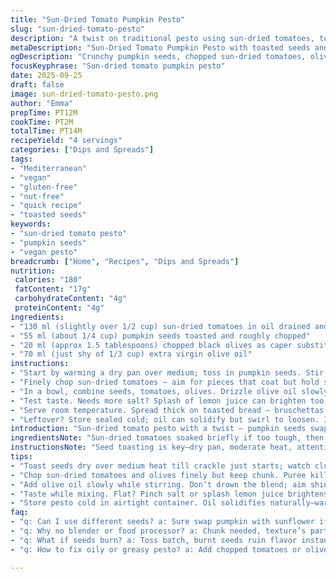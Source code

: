 ```yaml
---
title: "Sun-Dried Tomato Pumpkin Pesto"
slug: "sun-dried-tomato-pesto"
description: "A twist on traditional pesto using sun-dried tomatoes, toasted pumpkin seeds, and chopped olives. Ready in under 15 minutes, this versatile mix fits on bruschettas, tossed in pasta, or dolloped onto grilled fish. No nuts, no dairy, vegan and gluten-free. The olive substitution adds a salty bite switching from capers. Toast the seeds until crackling, chop finely for texture. Oil binds but don’t drown the mix. Senses guide timing; look for rich sheen, smell earthy nutty roast, hear light crackle. Skip over-processing to keep bite. Can swap pumpkin seeds with sunflower in a pinch."
metaDescription: "Sun-Dried Tomato Pumpkin Pesto with toasted seeds and chopped olives. Ready fast, nut-free, vegan, gluten-free, uses sensory cues over timers."
ogDescription: "Crunchy pumpkin seeds, chopped sun-dried tomatoes, olives swap capers. Toast till crackle, watch colors, stir slow with oil. Vegan, quick, versatile."
focusKeyphrase: "Sun-dried tomato pumpkin pesto"
date: 2025-09-25
draft: false
image: sun-dried-tomato-pesto.png
author: "Emma"
prepTime: PT12M
cookTime: PT2M
totalTime: PT14M
recipeYield: "4 servings"
categories: ["Dips and Spreads"]
tags:
- "Mediterranean"
- "vegan"
- "gluten-free"
- "nut-free"
- "quick recipe"
- "toasted seeds"
keywords:
- "sun-dried tomato pesto"
- "pumpkin seeds"
- "vegan pesto"
breadcrumb: ["Home", "Recipes", "Dips and Spreads"]
nutrition: 
 calories: "180"
 fatContent: "17g"
 carbohydrateContent: "4g"
 proteinContent: "4g"
ingredients:
- "130 ml (slightly over 1/2 cup) sun-dried tomatoes in oil drained and minced fine"
- "55 ml (about 1/4 cup) pumpkin seeds toasted and roughly chopped"
- "20 ml (approx 1.5 tablespoons) chopped black olives as caper substitute"
- "70 ml (just shy of 1/3 cup) extra virgin olive oil"
instructions:
- "Start by warming a dry pan over medium; toss in pumpkin seeds. Stir and listen for the gentle pop and crackle — about 2 minutes. Watch color; they should shift to golden, not dark. Remove pan quickly to cool or seeds burn bitter."
- "Finely chop sun-dried tomatoes — aim for pieces that coat but hold shape. No puree here; texture’s king. Get olives chopped fine too — briny sharp contrast crucial."
- "In a bowl, combine seeds, tomatoes, olives. Drizzle olive oil slowly while stirring. Not soaking the mix; you want glossy but not greasy. Emulsifying here binds flavors; skip if oil pools oddly, just stir vigorously."
- "Test taste. Needs more salt? Splash of lemon juice can brighten too, or more olives for salt punch."
- "Serve room temperature. Spread thick on toasted bread — bruschettas with a crunch still intact, or spoon over just-cooked pasta. On fish raw or charred, this pesto offers punch without overpowering."
- "Leftover? Store sealed cold; oil can solidify but swirl to loosen. If too stiff, warm bottle gently before use."
introduction: "Sun-dried tomato pesto with a twist — pumpkin seeds swap nuts, black olives replace capers. Texture speaks here, chopped not pureed. Toasting seeds till they crackle fills kitchen with earthy, nutty aroma; that signals readiness better than a timer. Traditionally smooth, but I like some chunk. Oil binds, but less is more — keeps flavors sharp rather than drowned. Serve on crusty bread or fold into pasta; I’ve tossed on grilled fish too, where pungent tomato and briny olive lift the dish. Subtle acid hit from olives adds zesty balance without vinegar’s harshness. Played with sunflower seeds last winter when pumpkin ran low; less crunch but still good. Keep ingredients fresh, especially tomatoes, or oil and herbs go bitter. Let ingredients do the talking, shortcuts dull the punch."
ingredientsNote: "Sun-dried tomatoes soaked briefly if too tough, then drained well to avoid watery pesto. Pumpkin seeds need dry toast, not oil toast—oil can overheat and smell burnt quickly. Watch pan temp; no smoky seeds means good flavor. Black olives bring salt and moisture; swap for green olives or even finely chopped artichokes if you want milder brine. Oil quality makes or breaks this; extra virgin, fresh, peppery olive oil adds depth. Over-chopping sun-dried tomatoes turns pulpy; best if distinct bits remain to contrast seeds. Keep olives finely chopped to balance texture, too chunky turns pesto uneven. Don’t substitute oil with flavored ones like chili or garlic unless you want those notes to dominate. Storage in airtight container—oil solidifying is normal, gently warm to loosen. Avoid metal bowls which can discolor tomatoes or affect taste."
instructionsNote: "Seed toasting is key—dry pan, moderate heat, attention on popping sounds. Burnt seeds ruin mix instantly; quick cool on plate helps stop residual cooking. Chopping tomatoes and olives should be done separately to control texture. Mix gently, no blender or you lose pleasant chew. Slowly stream olive oil while folding in, helps oil emulsify around bits rather than separating. Stir tasting is a must; olives vary in saltiness. If it tastes flat, a squeeze of lemon or tiny pinch salt can amp up flavor surprisingly. Use room temperature ingredients—cold oil solidifies, cold tomatoes stiffen. When serving on bread, toast it just before spreading; soggy bread dulls crunch and freshness. Leftover pesto firms up in fridge—remove 15 minutes ahead for softer scoop. Pesto can brighten salads as dressing base too, thin with a bit more oil and lemon juice."
tips:
- "Toast seeds dry over medium heat till crackle just starts; watch close. Color shifts from pale to golden means good, dark means bitter. Remove pan quick to stop cooking or seeds turn harsh. Listen for light popping sounds. Let cool separate or residual heat cooks more. Don’t rush this phase or risk burnt flavor wrecking mix."
- "Chop sun-dried tomatoes and olives finely but keep chunk. Puree kills texture, pesto needs bite. Olives bring salt and moisture; swap black with green olives or chopped artichokes if milder brine desired. Keep them consistent size so no uneven textures or flavor bombs. Separate chopping controls mix better too."
- "Add olive oil slowly while stirring. Don’t drown the blend; aim shiny but not greasy. Oil emulsifies if folded in gently—too fast or too much separates. Use fresh extra virgin olive oil, peppery if possible. Skip flavored oils like chili or garlic unless you want those notes loud; they overpower. Emulsify edges flavors together but keep chunks intact."
- "Taste while mixing. Flat? Pinch salt or splash lemon juice brightens. Olives vary in salt level, so adjust seasoning mid-mix. Don’t overdo acid or you lose balance. Keep ingredients at room temp—cold oils solidify, cold tomatoes stiffen texture. Mix gently, not blender smooth, keep chew intact."
- "Store pesto cold in airtight container. Oil solidifies naturally—warm gently to loosen. Avoid metal bowls, they discolor tomatoes, affect taste. Toast bread just before spreading; soggy ruins crunch. Leftover pesto firms in fridge, remove ahead for easy scooping. Good on pasta, bread, or grilled fish. Can thin out with oil and lemon for salad dressing base."
faq:
- "q: Can I use different seeds? a: Sure swap pumpkin with sunflower if needed. Flavor less nutty, texture softer but works. Toast same way—dry, listen for crackle. Seeds burn fast so watch heat carefully."
- "q: Why no blender or food processor? a: Chunk needed, texture’s part of experience. Over-processing creates pulp and dulls taste. Stir gently, chop finely instead. You lose the contrast and crunch otherwise."
- "q: What if seeds burn? a: Toss batch, burnt seeds ruin flavor instantly. Toast fast on moderate heat, remove pan quick to cool after crackle stops. If burnt, bitterness will dominate no fix."
- "q: How to fix oily or greasy pesto? a: Add chopped tomatoes or olives more. Oil balance tricky; no pooling should happen. Stir vigorously if oil separates. Use less oil next time. Warm slightly to loosen if cold solid spots form."

---
```

